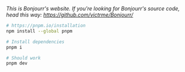 _This is Bonjourr's website. If you're looking for Bonjourr's source code, head this way: https://github.com/victrme/Bonjourr/_

```bash
# https://pnpm.io/installation
npm install --global pnpm

# Install dependencies
pnpm i

# Should work
pnpm dev
```
